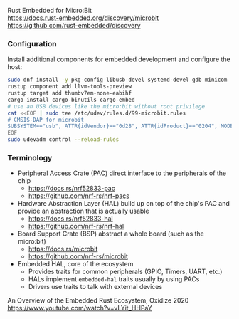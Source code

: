 Rust Embedded for Micro:Bit  
<https://docs.rust-embedded.org/discovery/microbit>  
<https://github.com/rust-embedded/discovery>

### Configuration

Install additional components for embedded development and configure the host:

```bash
sudo dnf install -y pkg-config libusb-devel systemd-devel gdb minicom
rustup component add llvm-tools-preview
rustup target add thumbv7em-none-eabihf
cargo install cargo-binutils cargo-embed
# use an USB devices like the micro:bit without root privilege
cat <<EOF | sudo tee /etc/udev/rules.d/99-microbit.rules
# CMSIS-DAP for microbit
SUBSYSTEM=="usb", ATTR{idVendor}=="0d28", ATTR{idProduct}=="0204", MODE:="666"
EOF
sudo udevadm control --reload-rules
```

### Terminology

* Peripheral Access Crate (PAC) direct interface to the peripherals of the chip
  - <https://docs.rs/nrf52833-pac>
  - <https://github.com/nrf-rs/nrf-pacs>
* Hardware Abstraction Layer (HAL)  build up on top of the chip's PAC and
  provide an abstraction that is actually usable
  - <https://docs.rs/nrf52833-hal>
  - <https://github.com/nrf-rs/nrf-hal>
* Board Support Crate (BSP) abstract a whole board (such as the micro:bit)
  - <https://docs.rs/microbit>
  - <https://github.com/nrf-rs/microbit>
* Embedded HAL, core of the ecosystem
  - Provides traits for common peripherals (GPIO, Timers, UART, etc.)
  - HALs implement `embedded-hal` traits usually by using PACs
  - Drivers use traits to talk with external devices

An Overview of the Embedded Rust Ecosystem, Oxidize 2020  
<https://www.youtube.com/watch?v=vLYit_HHPaY>
